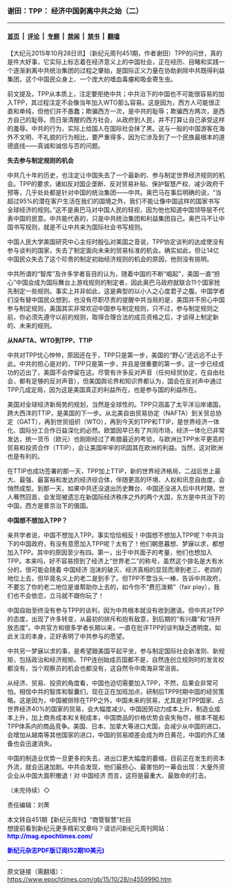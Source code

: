 ### 谢田：TPP： 经济中国剥离中共之始（二）

---

#### [首页](../../../..?n4559990) &nbsp;|&nbsp; [评论](../../../../../epoch-comment?n4559990) &nbsp;|&nbsp; [专题](../../../../../epoch-special?n4559990) &nbsp;|&nbsp; [禁闻](../../../../../epoch-news?n4559990) &nbsp;|&nbsp; [禁书](../../../../../books?n4559990) &nbsp;|&nbsp; [翻墙](https://github.com/gfw-breaker/nogfw/blob/master/README.md?n4559990)


<div class="post_content" id="artbody" itemprop="articleBody">
 <!-- article content begin -->
 <p>
  【大纪元2015年10月28日讯】（新纪元周刊451期，作者谢田）TPP的问世，真的是件大好事，它实际上标志着在经济意义上的中国社会，正在经历、目睹和实践一个逐渐剥离中共统治集团的过程之肇始，是国际正义力量在协助剥除中共既得利益集团，这个中国民众身上、一个庞大的嗜血毒瘤和吸金寄生虫。
 </p>
 <p>
  前文提及，TPP从本质上，注定要拒绝中共；中共治下的中国也不可能很容易的加入TPP，其过程注定不会像当年加入WTO那么容易。这是因为，西方人可能很正直和单纯，但他们并不愚蠢；欺骗西方一次，是中共的耻辱；欺骗西方两次，是西方自己的耻辱。而日渐清醒的西方社会，从政府到人民，并不打算让自己承受这样的羞辱。中共的行为，实际上给国人在国际社会抹了黑。这与一般的中国游客在海外不文明、不礼貌的行为相比，要严重得多，因为它涉及到了一个民族最根本的道德底线——真诚和诚信与否的问题。
 </p>
 <p>
  <b>
   失去参与制定规则的机会
  </b>
 </p>
 <p>
  中共几十年的历史，也注定让中国失去了一个最新的、参与制定世界经济规则的机会。TPP的要求，诸如反对国企垄断、反对贸易补贴、保护智慧产权、减少政府干预等，几乎处处都是针对中国的统治集团——中共。奥巴马在事后明确的说，“当超过95%的潜在客户生活在我们的国境之外，我们不能让像中国这样的国家书写全球经济的规则。”这不是奥巴马对中国人民的轻视，因为他也知道中国领导层不代表中国的民意。中共能代表的，只是中共统治集团和利益集团自己。奥巴马不让中国书写规则，就是不让中共来为国际社会书写规则。
 </p>
 <p>
  中国人民大学美国研究中心主任时殷弘对美国之音说，TPP协定谈判的达成使没有参与谈判的国家，失去了制定面向未来的贸易标准的机会。确实如此，但让14亿中国民众失去了这个珍贵的制定初始经济规则的机会的原因，他则没有挑明。
 </p>
 <p>
  中共所谓的“智库”及许多学者盲目的认为，随着中国的不断“崛起”，美国一直“担心”中国会成为国际舞台上游戏规则的制定者，因此奥巴马政府就联合11个国家抢先制定一些规则。事实上并非如此，这是典型的以小人之心度君子之腹。中国学者们没有替中国民众想到，也没有尽职尽责的提醒中共当局的是，美国并不担心中国参与制定规则，美国其实非常欢迎中国参与制定规则，只不过，参与制定规则之前，你必须先遵守以前的规则，取得合理合法的成员资格之后，才谈得上制定新的、未来的规则。
 </p>
 <p>
  <b>
   从NAFTA、WTO到TPP、TTIP
  </b>
 </p>
 <p>
  中共对TPP忧心忡忡，原因还在于，TPP只是第一步，美国的“野心”还远远不止于此。中共的担心是对的，TPP只是第一步，并且是很重要的第一步。这一步已经成功的迈出了，美国不会停留在这。尽管有许多反对声音（任何经贸协定，在自由社会，都有足够的反对声音），但美国舆论界和知识界都认为，国会在反对声中通过TPP几成定局，因为这是美国真正的利益所在，也是参与国的利益所在。
 </p>
 <p>
  美国对全球经济新局势的规划，当然是全球性的。TPP只涵盖了太平洋沿岸诸国，跨大西洋的TTIP，是美国的下一步。从北美自由贸易协定（NAFTA）到关贸总协定（GATT），再到世贸组织（WTO），再到今天的TPP和TTIP，是世界经济一体化、国际分工合作日益深化的必然。欧盟因早已有了共同市场，经济一体化已非常发达，统一货币（欧元）也刚刚经过了希腊最近的考验，与欧洲比TPP水平更高的贸易和投资合作（TTIP），会让美国牢牢的巩固其在欧洲的利益。当然，这对欧洲也是有利的。
 </p>
 <p>
  在TTIP也成功签署的那一天，TPP加上TTIP，新的世界经济格局，二战后世上最大、最强、最富裕和发达的经济综合体，伴随更高的环境、人权和讯息自由度，会悄然成型。到那一天，如果中共还没退出历史舞台、中国还没进入后中共时期，世人蓦然回首，会发现被遗忘在新国际经济秩序之外的两个大国，东方是中共治下的中国，西方是普京治下的俄国。
 </p>
 <p>
  <b>
   中国想不想加入TPP？
  </b>
 </p>
 <p>
  亲共学者说，中国不想加入TPP。事实恰恰相反！中国想不想加入TPP呢？中共治下的中国政府，有没有意愿加入TPP呢？太有了！他们朝思暮想、梦寐以求，都想加入TPP。其中的原因至少有四。第一，出于中共面子的考量，他们也想加入TPP。本来吗，好不容易捞到了经济上“世界老二”的称号，虽然这个排名是大有水分的，很可能会随着
  <ok href="https://www.epochtimes.com/gb/tag/%E4%B8%AD%E5%9B%BD%E7%BB%8F%E6%B5%8E.html">
   中国经济
  </ok>
  泡沫的破灭、经济真相的显现而滑到老三、老四的地位上去，但毕竟名义上的老二是到手了。但TPP不啻当头一棒，告诉中共政府，不要忘了你的老二地位是谁帮助你上去的，如今你不“费厄泼赖”（fair play），我们也不会依恋，立马就不跟你玩了！
 </p>
 <p>
  中国自始至终没有参与TPP的谈判，因为中共根本就没有收到邀请。但中共对TPP的态度，出现了许多转变，从最初的排斥和抱有敌意，到后期的“有兴趣”和“持开放态度”。中共官方和很多学者长期以来，一直在批评TPP的谈判缺乏透明度。如此关注的本身，正好表明了中共参与的愿望。
 </p>
 <p>
  中共另一梦寐以求的事，是希望跟美国平起平坐，参与制定国际社会新准则、新规矩，包括政治和经济规矩。TPP连创始成员国都不是，自然连创立规则时的发言权都没有，当个观察员的机会也都没有，这自然令中南海非常沮丧。
 </p>
 <p>
  从经济、贸易、投资的角度看，中国也迫切需要加入TPP，不然，后果会非常可怕。相信中共的智库和智囊们，现在正在加班加点，研制后TPP时期中国的经贸策略。这是因为，中国被排除在TPP之外，中国未来的贸易，尤其是对TPP国家、占世界经济40%的国家的贸易，会大幅度减少。中国因劳动力成本上升，制造业成本上升，加上商务成本和关税成本，中国商品的价格优势会丧失殆尽，根本不能和TPP体系内的商品竞争。美国、日本、加拿大等进口大国，会减少从中国的进口，会增加从越南等其他国家的进口，中国的贸易顺差会成为昨日黄花，中国的外汇储备也会迅速消失。
 </p>
 <p>
  中国的制造业优势一旦更多的失去，进出口更大幅度的萎缩，目前正在发生的资本外流，就会迅速加剧。中共会发现，他们最担心、最害怕的一幕会出现：大量外资企业从中国大面积撤退！对
  <ok href="https://www.epochtimes.com/gb/tag/%E4%B8%AD%E5%9B%BD%E7%BB%8F%E6%B5%8E.html">
   中国经济
  </ok>
  而言，这将是最重大、最致命的打击。
 </p>
 <p>
  （未完待续）◇
 </p>
 <p>
  责任编辑：刘菁
 </p>
 <p>
  本文转自451期【新纪元周刊】“商管智慧”栏目
  <br/>
  想提前看到新纪元更多精彩文章吗？请访问新纪元周刊网站：
  <br/>
  <ok href="http://mag.epochtimes.com/ " target="_blank">
   <font color="blue">
    <b>
     http://mag.epochtimes.com/
    </b>
   </font>
  </ok>
 </p>
 <p>
  <ok href="http://mag.epochtimes.com/pdfmag/home.html">
   <font color="blue">
    <b>
     新纪元杂志PDF版订阅(52期10美元)
    </b>
   </font>
  </ok>
 </p>
 <p>
  <!-- article content end -->
  <div id="below_article_ad">
  </div>
 </p>
</div>


---

原文链接（需翻墙）：https://www.epochtimes.com/gb/15/10/28/n4559990.htm